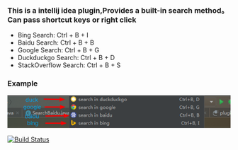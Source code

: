 ### This is a intellij idea plugin,Provides a built-in search method。Can pass shortcut keys or right click
- Bing Search: Ctrl + B + I
- Baidu Search: Ctrl + B + B
- Google Search: Ctrl + B + G
- Duckduckgo Search: Ctrl + B + D
- StackOverflow Search: Ctrl + B + S

### Example

![example](src/img/BrowserSearch.png)


[![Build Status](https://travis-ci.org/727474430/Apache-POI.svg?branch=master)](https://travis-ci.org/727474430/Apache-POI)
